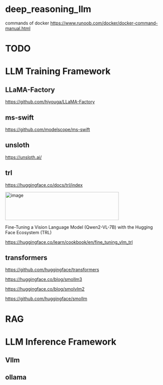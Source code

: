 # deep_reasoning_llm

commands of docker 
https://www.runoob.com/docker/docker-command-manual.html


# TODO

# LLM Training Framework

## LLaMA-Factory
https://github.com/hiyouga/LLaMA-Factory

## ms-swift
https://github.com/modelscope/ms-swift

## unsloth
https://unsloth.ai/

## trl
https://huggingface.co/docs/trl/index

<img width="363" height="90" alt="image" src="https://github.com/user-attachments/assets/3192f1c3-fa76-4c98-917a-ba69563799e8" />

Fine-Tuning a Vision Language Model (Qwen2-VL-7B) with the Hugging Face Ecosystem (TRL)

https://huggingface.co/learn/cookbook/en/fine_tuning_vlm_trl


## transformers
https://github.com/huggingface/transformers

https://huggingface.co/blog/smollm3

https://huggingface.co/blog/smolvlm2

https://github.com/huggingface/smollm


# RAG


# LLM Inference Framework

## Vllm

## ollama

## 

